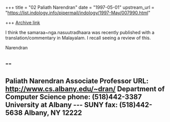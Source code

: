 +++
title = "02 Paliath Narendran"
date = "1997-05-01"
upstream_url = "https://list.indology.info/pipermail/indology/1997-May/007990.html"

+++
[Archive link](https://list.indology.info/pipermail/indology/1997-May/007990.html)


I think the samaraa~nga.nasuutradhaara was recently published
with a translation/commentary in Malayalam. I recall seeing a
review of this.

Narendran

-- 
---------------------------------------------------------------------------
Paliath Narendran
Associate Professor                    URL: http://www.cs.albany.edu/~dran/
Department of Computer Science         phone: (518)442-3387
University at Albany --- SUNY          fax:   (518)442-5638
Albany, NY 12222                       
---------------------------------------------------------------------------




